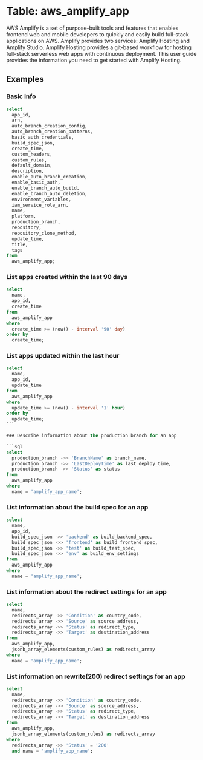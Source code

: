 # Table: aws_amplify_app

AWS Amplify is a set of purpose-built tools and features that enables frontend web and mobile developers to quickly and easily build full-stack applications on AWS. Amplify provides two services: Amplify Hosting and Amplify Studio. Amplify Hosting provides a git-based workflow for hosting full-stack serverless web apps with continuous deployment. This user guide provides the information you need to get started with Amplify Hosting.

## Examples

### Basic info

```sql
select
  app_id,
  arn,
  auto_branch_creation_config,
  auto_branch_creation_patterns,
  basic_auth_credentials,
  build_spec_json,
  create_time,
  custom_headers,
  custom_rules,
  default_domain,
  description,
  enable_auto_branch_creation,
  enable_basic_auth,
  enable_branch_auto_build,
  enable_branch_auto_deletion,
  environment_variables,
  iam_service_role_arn,
  name,
  platform,
  production_branch,
  repository,
  repository_clone_method,
  update_time,
  title,
  tags
from
  aws_amplify_app;
```

### List apps created within the last 90 days

```sql
select
  name,
  app_id,
  create_time
from
  aws_amplify_app
where
  create_time >= (now() - interval '90' day)
order by
  create_time;
```

### List apps updated within the last hour

````sql
select
  name,
  app_id,
  update_time
from
  aws_amplify_app
where
  update_time >= (now() - interval '1' hour)
order by
  update_time;
```

### Describe information about the production branch for an app

```sql
select
  production_branch ->> 'BranchName' as branch_name,
  production_branch ->> 'LastDeployTime' as last_deploy_time,
  production_branch ->> 'Status' as status
from
  aws_amplify_app
where
  name = 'amplify_app_name';
````

### List information about the build spec for an app

```sql
select
  name,
  app_id,
  build_spec_json ->> 'backend' as build_backend_spec,
  build_spec_json ->> 'frontend' as build_frontend_spec,
  build_spec_json ->> 'test' as build_test_spec,
  build_spec_json ->> 'env' as build_env_settings
from
  aws_amplify_app
where
  name = 'amplify_app_name';
```

### List information about the redirect settings for an app

```sql
select
  name,
  redirects_array ->> 'Condition' as country_code,
  redirects_array ->> 'Source' as source_address,
  redirects_array ->> 'Status' as redirect_type,
  redirects_array ->> 'Target' as destination_address
from
  aws_amplify_app,
  jsonb_array_elements(custom_rules) as redirects_array
where
  name = 'amplify_app_name';
```

### List information on rewrite(200) redirect settings for an app

```sql
select
  name,
  redirects_array ->> 'Condition' as country_code,
  redirects_array ->> 'Source' as source_address,
  redirects_array ->> 'Status' as redirect_type,
  redirects_array ->> 'Target' as destination_address
from
  aws_amplify_app,
  jsonb_array_elements(custom_rules) as redirects_array
where
  redirects_array ->> 'Status' = '200'
  and name = 'amplify_app_name';
```
